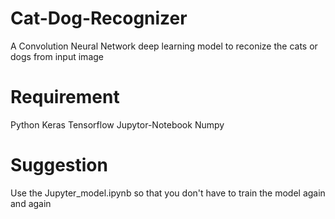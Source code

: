 # Cat-Dog-Recognizer
 A Convolution Neural Network deep learning model to reconize the cats or dogs from input image
 
 # Requirement
 Python
 Keras
 Tensorflow
 Jupytor-Notebook
 Numpy

# Suggestion
Use the Jupyter_model.ipynb so that you don't have to train the model again and again
